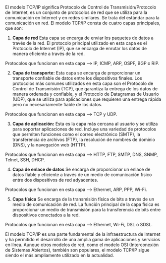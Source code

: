 El modelo TCP/IP significa Protocolo de Control de Transmisión/Protocolo de Internet, es un conjunto de protocolos de red que se utiliza para la comunicación en Internet y en redes similares. Se trata del estándar para la comunicación en red. El modelo TCP/IP consta de cuatro capas principales, que son:

1. **Capa de red** Esta capa se encarga de enviar los paquetes de datos a través de la red. El protocolo principal utilizado en esta capa es el Protocolo de Internet (IP), que se encarga de enrutar los datos de manera eficiente a través de la red.

Protocolos que funcionan en esta capa --> IP, ICMP, ARP, OSPF, BGP o RIP.

2. **Capa de transporte:** Esta capa se encarga de proporcionar un transporte confiable de datos entre los dispositivos finales. Los protocolos más comunes utilizados en esta capa son el Protocolo de Control de Transmisión (TCP), que garantiza la entrega de los datos de manera ordenada y confiable, y el Protocolo de Datagramas de Usuario (UDP), que se utiliza para aplicaciones que requieren una entrega rápida pero no necesariamente fiable de los datos.

Protocolos que funcionan en esta capa --> TCP y UDP.

3. **Capa de aplicación:** Esta es la capa más cercana al usuario y se utiliza para soportar aplicaciones de red. Incluye una variedad de protocolos que permiten funciones como el correo electrónico (SMTP), la transferencia de archivos (FTP), la resolución de nombres de dominio (DNS), y la navegación web (HTTP).

Protocolos que funcionan en esta capa --> HTTP, FTP, SMTP, DNS, SNMP, Telnet, SSH, DHCP.

4. **Capa de enlace de datos** Se encarga de proporcionar un enlace de datos fiable y eficiente a través de un medio de comunicación físico entre dos dispositivos de red adyacentes. 

Protocolos que funcionan en esta capa --> Ethernet, ARP, PPP, Wi-Fi.

5.  **Capa física** Se encarga de la transmisión física de bits a través de un medio de comunicación de red. La función principal de la capa física es proporcionar un medio de transmisión para la transferencia de bits entre dispositivos conectados a la red.

Protocolos que funcionan en esta capa --> Ethernet, Wi-Fi, DSL o SDSL.

El modelo TCP/IP es una parte fundamental de la infraestructura de Internet y ha permitido el desarrollo de una amplia gama de aplicaciones y servicios en línea. Aunque otros modelos de red, como el modelo OSI (Interconexión de Sistemas Abiertos), también son populares, el modelo TCP/IP sigue siendo el más ampliamente utilizado en la actualidad.